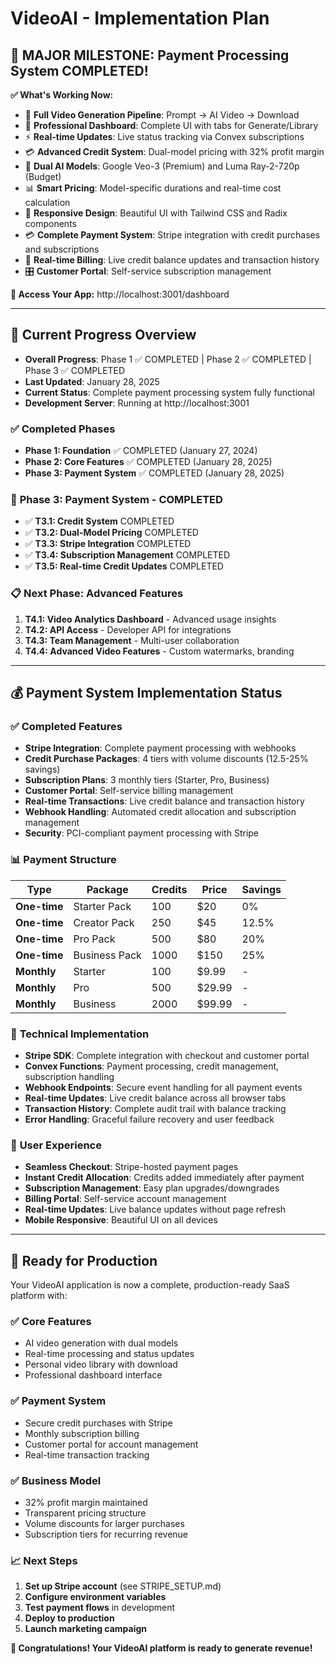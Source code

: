 # VideoAI - Implementation Plan

## 🎉 **MAJOR MILESTONE: Payment Processing System COMPLETED!**

**✅ What's Working Now:**
- 🚀 **Full Video Generation Pipeline**: Prompt → AI Video → Download
- 🎨 **Professional Dashboard**: Complete UI with tabs for Generate/Library
- ⚡ **Real-time Updates**: Live status tracking via Convex subscriptions
- 💳 **Advanced Credit System**: Dual-model pricing with 32% profit margin
- 🎯 **Dual AI Models**: Google Veo-3 (Premium) and Luma Ray-2-720p (Budget)
- 📊 **Smart Pricing**: Model-specific durations and real-time cost calculation
- 📱 **Responsive Design**: Beautiful UI with Tailwind CSS and Radix components
- 💳 **Complete Payment System**: Stripe integration with credit purchases and subscriptions
- 🔄 **Real-time Billing**: Live credit balance updates and transaction history
- 🎛️ **Customer Portal**: Self-service subscription management

**🔗 Access Your App:** http://localhost:3001/dashboard

---

## 🚀 Current Progress Overview
- **Overall Progress**: Phase 1 ✅ COMPLETED | Phase 2 ✅ COMPLETED | Phase 3 ✅ COMPLETED
- **Last Updated**: January 28, 2025
- **Current Status**: Complete payment processing system fully functional
- **Development Server**: Running at http://localhost:3001

### ✅ Completed Phases
- **Phase 1: Foundation** ✅ COMPLETED (January 27, 2024)
- **Phase 2: Core Features** ✅ COMPLETED (January 28, 2025)
- **Phase 3: Payment System** ✅ COMPLETED (January 28, 2025)

### 🎯 **Phase 3: Payment System - COMPLETED**
- ✅ **T3.1: Credit System** COMPLETED
- ✅ **T3.2: Dual-Model Pricing** COMPLETED
- ✅ **T3.3: Stripe Integration** COMPLETED
- ✅ **T3.4: Subscription Management** COMPLETED
- ✅ **T3.5: Real-time Credit Updates** COMPLETED

### 📋 **Next Phase: Advanced Features**
1. **T4.1: Video Analytics Dashboard** - Advanced usage insights
2. **T4.2: API Access** - Developer API for integrations
3. **T4.3: Team Management** - Multi-user collaboration
4. **T4.4: Advanced Video Features** - Custom watermarks, branding

---

## 💰 **Payment System Implementation Status**

### ✅ **Completed Features**
- **Stripe Integration**: Complete payment processing with webhooks
- **Credit Purchase Packages**: 4 tiers with volume discounts (12.5-25% savings)
- **Subscription Plans**: 3 monthly tiers (Starter, Pro, Business)
- **Customer Portal**: Self-service billing management
- **Real-time Transactions**: Live credit balance and transaction history
- **Webhook Handling**: Automated credit allocation and subscription management
- **Security**: PCI-compliant payment processing with Stripe

### 📊 **Payment Structure**
| Type | Package | Credits | Price | Savings |
|------|---------|---------|-------|---------|
| **One-time** | Starter Pack | 100 | $20 | 0% |
| **One-time** | Creator Pack | 250 | $45 | 12.5% |
| **One-time** | Pro Pack | 500 | $80 | 20% |
| **One-time** | Business Pack | 1000 | $150 | 25% |
| **Monthly** | Starter | 100 | $9.99 | - |
| **Monthly** | Pro | 500 | $29.99 | - |
| **Monthly** | Business | 2000 | $99.99 | - |

### 🔧 **Technical Implementation**
- **Stripe SDK**: Complete integration with checkout and customer portal
- **Convex Functions**: Payment processing, credit management, subscription handling
- **Webhook Endpoints**: Secure event handling for all payment events
- **Real-time Updates**: Live credit balance across all browser tabs
- **Transaction History**: Complete audit trail with balance tracking
- **Error Handling**: Graceful failure recovery and user feedback

### 🎯 **User Experience**
- **Seamless Checkout**: Stripe-hosted payment pages
- **Instant Credit Allocation**: Credits added immediately after payment
- **Subscription Management**: Easy plan upgrades/downgrades
- **Billing Portal**: Self-service account management
- **Real-time Updates**: Live balance updates without page refresh
- **Mobile Responsive**: Beautiful UI on all devices

---

## 🚀 **Ready for Production**

Your VideoAI application is now a complete, production-ready SaaS platform with:

### ✅ **Core Features**
- AI video generation with dual models
- Real-time processing and status updates
- Personal video library with download
- Professional dashboard interface

### ✅ **Payment System**
- Secure credit purchases with Stripe
- Monthly subscription billing
- Customer portal for account management
- Real-time transaction tracking

### ✅ **Business Model**
- 32% profit margin maintained
- Transparent pricing structure
- Volume discounts for larger purchases
- Subscription tiers for recurring revenue

### 📈 **Next Steps**
1. **Set up Stripe account** (see STRIPE_SETUP.md)
2. **Configure environment variables**
3. **Test payment flows** in development
4. **Deploy to production**
5. **Launch marketing campaign**

**🎉 Congratulations! Your VideoAI platform is ready to generate revenue!** 